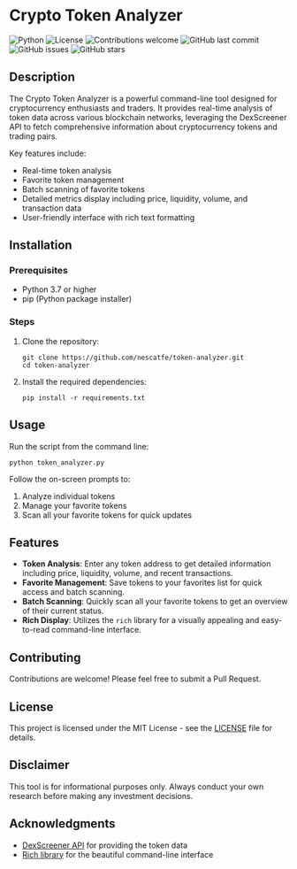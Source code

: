 
# Crypto Token Analyzer

![Python](https://img.shields.io/badge/python-v3.7+-blue.svg)
![License](https://img.shields.io/badge/license-MIT-green.svg)
![Contributions welcome](https://img.shields.io/badge/contributions-welcome-orange.svg)
![GitHub last commit](https://img.shields.io/github/last-commit/nescatfe/token-analyzer)
![GitHub issues](https://img.shields.io/github/issues/nescatfe/token-analyzer)
![GitHub stars](https://img.shields.io/github/stars/nescatfe/token-analyzer)

## Description

The Crypto Token Analyzer is a powerful command-line tool designed for cryptocurrency enthusiasts and traders. It provides real-time analysis of token data across various blockchain networks, leveraging the DexScreener API to fetch comprehensive information about cryptocurrency tokens and trading pairs.

Key features include:
- Real-time token analysis
- Favorite token management
- Batch scanning of favorite tokens
- Detailed metrics display including price, liquidity, volume, and transaction data
- User-friendly interface with rich text formatting

## Installation

### Prerequisites

- Python 3.7 or higher
- pip (Python package installer)

### Steps

1. Clone the repository:
   ```
   git clone https://github.com/nescatfe/token-analyzer.git
   cd token-analyzer
   ```

2. Install the required dependencies:
   ```
   pip install -r requirements.txt
   ```

## Usage

Run the script from the command line:

```
python token_analyzer.py
```

Follow the on-screen prompts to:
1. Analyze individual tokens
2. Manage your favorite tokens
3. Scan all your favorite tokens for quick updates

## Features

- **Token Analysis**: Enter any token address to get detailed information including price, liquidity, volume, and recent transactions.
- **Favorite Management**: Save tokens to your favorites list for quick access and batch scanning.
- **Batch Scanning**: Quickly scan all your favorite tokens to get an overview of their current status.
- **Rich Display**: Utilizes the `rich` library for a visually appealing and easy-to-read command-line interface.

## Contributing

Contributions are welcome! Please feel free to submit a Pull Request.

## License

This project is licensed under the MIT License - see the [LICENSE](LICENSE) file for details.

## Disclaimer

This tool is for informational purposes only. Always conduct your own research before making any investment decisions.

## Acknowledgments

- [DexScreener API](https://docs.dexscreener.com/api/reference) for providing the token data
- [Rich library](https://github.com/Textualize/rich) for the beautiful command-line interface
